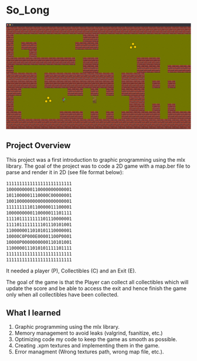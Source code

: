 # So_Long
![Alt text](./eximg.jpg?raw=true "Optional Title")
## Project Overview

This project was a first introduction to graphic programming using the mlx library. The goal of the project was to code a 2D game with a map.ber file to parse and render it in 2D (see file format below):

```
1111111111111111111111111
1000000000110000000000001
1011000001110000C00000001
1001000000000000000000001
1111111110110000011100001
1000000000110000011101111
1111011111111101110000001
1111011111111101110101001
1100000011010101110000001
10000C0P000E00001100P0001
10000P0000000000110101001
1100000111010101111101111
1111111111111111111111111
1111111111111111111111111
```

It needed a player (P), Collectibles (C) and an Exit (E).

The goal of the game is that the Player can collect all collectibles which will update the score and be able to access the exit and hence finish the game only when all collectibles have been collected.

## What I learned

1. Graphic programming using the mlx library.
2. Memory management to avoid leaks (valgrind, fsanitize, etc.)
3. Optimizing code my code to keep the game as smooth as possible.
4. Creating .xpm textures and implementing them in the game.
5. Error managment (Wrong textures path, wrong map file, etc.).
